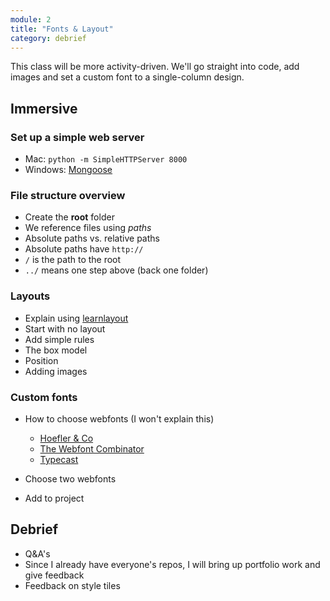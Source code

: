 ```yaml
---
module: 2
title: "Fonts & Layout"
category: debrief
---
```


This class will be more activity-driven. We'll go straight into code, add images and set a custom font to a single-column design.

## Immersive

### Set up a simple web server

- Mac: `python -m SimpleHTTPServer 8000`
- Windows: [Mongoose](https://code.google.com/p/mongoose/)

### File structure overview

- Create the **root** folder
- We reference files using *paths*
- Absolute paths vs. relative paths
- Absolute paths have `http://`
- `/` is the path to the root
- `../` means one step above (back one folder)

### Layouts

- Explain using [learnlayout](http://learnlayout.com)
- Start with no layout
- Add simple rules
- The box model
- Position
- Adding images


### Custom fonts

- How to choose webfonts (I won't explain this)
	- [Hoefler & Co](http://www.typography.com/techniques/)
	- [The Webfont Combinator](http://font-combinator.com)
	- [Typecast](http://typecast.com)
	
- Choose two webfonts
- Add to project


## Debrief

- Q&A's
- Since I already have everyone's repos, I will bring up portfolio work and give feedback
- Feedback on style tiles